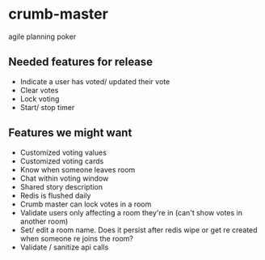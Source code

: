 # crumb-master

agile planning poker

## Needed features for release

- Indicate a user has voted/ updated their vote
- Clear votes
- Lock voting
- Start/ stop timer

## Features we might want

- Customized voting values
- Customized voting cards
- Know when someone leaves room
- Chat within voting window
- Shared story description
- Redis is flushed daily
- Crumb master can lock votes in a room
- Validate users only affecting a room they're in (can't show votes in another room)
- Set/ edit a room name. Does it persist after redis wipe or get re created when someone re joins the room?
- Validate / sanitize api calls
